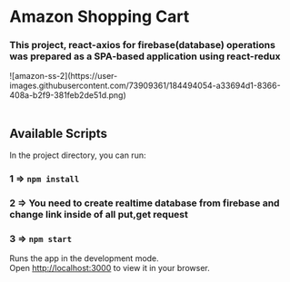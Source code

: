 # Amazon Shopping Cart 


<h3>This project, react-axios for firebase(database) operations was prepared as a SPA-based application using react-redux </h3>
![amazon-ss-2](https://user-images.githubusercontent.com/73909361/184494054-a33694d1-8366-408a-b2f9-381feb2de51d.png)
 
<br/>
<br/>

 

## Available Scripts

In the project directory, you can run:
### 1 => `npm install`
### 2 => You need to create realtime database from firebase and change link inside of all put,get request
### 3 => `npm start`


Runs the app in the development mode.\
Open [http://localhost:3000](http://localhost:3000) to view it in your browser.

 

 
